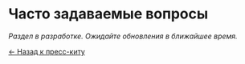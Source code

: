 # Часто задаваемые вопросы

*Раздел в разработке. Ожидайте обновления в ближайшее время.*

[← Назад к пресс-киту](README.md)
